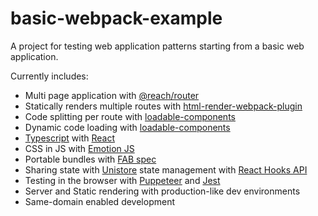 # basic-webpack-example

A project for testing web application patterns starting from a basic web application.

Currently includes:

- Multi page application with [@reach/router](https://github.com/reach/router)
- Statically renders multiple routes with [html-render-webpack-plugin](https://github.com/jahredhope/html-render-webpack-plugin)
- Code splitting per route with [loadable-components](https://github.com/smooth-code/loadable-components)
- Dynamic code loading with [loadable-components](https://github.com/smooth-code/loadable-components)
- [Typescript](https://www.typescriptlang.org/docs/handbook/react-&-webpack.html) with [React](https://reactjs.org/)
- CSS in JS with [Emotion JS](https://github.com/emotion-js/emotion)
- Portable bundles with [FAB spec](https://github.com/fab-spec/fab)
- Sharing state with [Unistore](https://github.com/developit/unistore) state management with [React Hooks API](https://github.com/jahredhope/react-unistore)
- Testing in the browser with [Puppeteer](https://github.com/GoogleChrome/puppeteer) and [Jest](https://jestjs.io/)
- Server and Static rendering with production-like dev environments
- Same-domain enabled development
